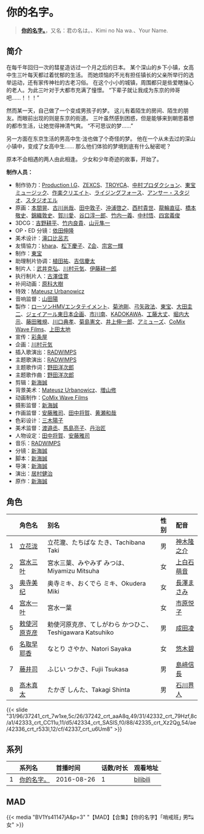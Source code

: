# 你的名字。


> <u>**[你的名字。](https://bgm.tv/subject/160209)**</u>，又名：君の名は。、Kimi no Na wa.、Your Name.

## 简介

在每千年回归一次的彗星造访过一个月之后的日本。
某个深山的乡下小镇，女高中生三叶每天都过着忧郁的生活。
而她烦恼的不光有担任镇长的父亲所举行的选举运动，还有家传神社的古老习俗。
在这个小小的城镇，周围都只是些爱瞎操心的老人。为此三叶对于大都市充满了憧憬。
“下辈子就让我成为东京的帅哥吧……！！！”

然而某一天，自己做了一个变成男孩子的梦。
这儿有着陌生的房间、陌生的朋友。而眼前出现的则是东京的街道。
三叶虽然感到困惑，但是能够来到朝思暮想的都市生活，让她觉得神清气爽。
“不可思议的梦……”

另一方面在东京生活的男高中生·泷也做了个奇怪的梦。
他在一个从未去过的深山小镇中，变成了女高中生……
那么他们体验的梦境到底有什么秘密呢？

原本不会相遇的两人由此相逢。
少女和少年奇迹的故事，开始了。

**制作人员：**
- 制作协力：[Production I.G](https://bgm.tv/person/1286)、[ZEXCS](https://bgm.tv/person/6073)、[TROYCA](https://bgm.tv/person/13989)、[中村プロダクション](https://bgm.tv/person/39106)、[東宝ミュージック](https://bgm.tv/person/412)、[作楽クリエイト](https://bgm.tv/person/26975)、[ライジングフォース](https://bgm.tv/person/19238)、[アンサー・スタジオ](https://bgm.tv/person/3192)、[スタジオエル](https://bgm.tv/person/42980)
- 原画：[本間晃](https://bgm.tv/person/11790)、[古川尚哉](https://bgm.tv/person/12503)、[田中敦子](https://bgm.tv/person/11679)、[沖浦啓之](https://bgm.tv/person/2061)、[西村貴世](https://bgm.tv/person/3218)、[龍輪直征](https://bgm.tv/person/6756)、[橋本敬史](https://bgm.tv/person/3426)、[錦織敦史](https://bgm.tv/person/3223)、[賀川愛](https://bgm.tv/person/2068)、[谷口淳一郎](https://bgm.tv/person/3063)、[竹内一義](https://bgm.tv/person/3191)、[中村悟](https://bgm.tv/person/1386)、[四宮義俊](https://bgm.tv/person/35759)
- 3DCG：[吉野耕平](https://bgm.tv/person/45616)、[竹内良貴](https://bgm.tv/person/32028)、[山元隼一](https://bgm.tv/person/33400)
- OP・ED 分镜：[依田伸隆](https://bgm.tv/person/28648)
- 美术设计：[滝口比呂志](https://bgm.tv/person/9775)
- 友情協力：[khara](https://bgm.tv/person/7444)、[松下慶子](https://bgm.tv/person/33550)、[Z会](https://bgm.tv/person/49990)、[宗宮一輝](https://bgm.tv/person/58895)
- 制作：[東宝](https://bgm.tv/person/985)
- 助理制片协调：[植田祐](https://bgm.tv/person/56247)、[吉信慶太](https://bgm.tv/person/54079)
- 制片人：[武井克弘](https://bgm.tv/person/50043)、[川村元気](https://bgm.tv/person/25912)、[伊藤耕一郎](https://bgm.tv/person/27963)
- 执行制片人：[古澤佳寛](https://bgm.tv/person/31643)
- 补间动画：[原科大樹](https://bgm.tv/person/29954)
- 特效：[Mateusz Urbanowicz](https://bgm.tv/person/58044)
- 音响监督：[山田陽](https://bgm.tv/person/14196)
- 製作：[ローソンHMVエンタテイメント](https://bgm.tv/person/50744)、[菊池剛](https://bgm.tv/person/34847)、[弓矢政法](https://bgm.tv/person/37840)、[東宝](https://bgm.tv/person/985)、[大田圭二](https://bgm.tv/person/40126)、[ジェイアール東日本企画](https://bgm.tv/person/48406)、[市川南](https://bgm.tv/person/21750)、[KADOKAWA](https://bgm.tv/person/19306)、[工藤大丈](https://bgm.tv/person/18957)、[堀内大示](https://bgm.tv/person/18956)、[藤田雅規](https://bgm.tv/person/57803)、[川口典孝](https://bgm.tv/person/35539)、[菊島憲文](https://bgm.tv/person/35942)、[井上伸一郎](https://bgm.tv/person/2960)、[アミューズ](https://bgm.tv/person/1214)、[CoMix Wave Films](https://bgm.tv/person/2153)、[上田太地](https://bgm.tv/person/64479)
- 宣传：[彩条屋](https://bgm.tv/person/32142)
- 企画：[川村元気](https://bgm.tv/person/25912)
- 插入歌演出：[RADWIMPS](https://bgm.tv/person/22746)
- 主题歌演出：[RADWIMPS](https://bgm.tv/person/22746)
- 主题歌作词：[野田洋次郎](https://bgm.tv/person/24948)
- 主题歌作曲：[野田洋次郎](https://bgm.tv/person/24948)
- 剪辑：[新海誠](https://bgm.tv/person/2064)
- 背景美术：[Mateusz Urbanowicz](https://bgm.tv/person/58044)、[増山修](https://bgm.tv/person/21629)
- 动画制作：[CoMix Wave Films](https://bgm.tv/person/2153)
- 摄影监督：[新海誠](https://bgm.tv/person/2064)
- 作画监督：[安藤雅司](https://bgm.tv/person/1592)、[田中将賀](https://bgm.tv/person/3269)、[黄瀬和哉](https://bgm.tv/person/1192)
- 色彩设计：[三木陽子](https://bgm.tv/person/25277)
- 美术监督：[渡邉丞](https://bgm.tv/person/25276)、[馬島亮子](https://bgm.tv/person/25275)、[丹治匠](https://bgm.tv/person/12204)
- 人物设定：[田中将賀](https://bgm.tv/person/3269)、[安藤雅司](https://bgm.tv/person/1592)
- 音乐：[RADWIMPS](https://bgm.tv/person/22746)
- 分镜：[新海誠](https://bgm.tv/person/2064)
- 脚本：[新海誠](https://bgm.tv/person/2064)
- 导演：[新海誠](https://bgm.tv/person/2064)
- 演出：[居村健治](https://bgm.tv/person/15786)
- 原作：[新海誠](https://bgm.tv/person/2064)

## 角色

|     |   角色名   |   别名  | 性别 |  配音  |
|:--- |:------  |:----      |:---  |:--   |
| 1 | [立花泷](https://bgm.tv/character/37241) | 立花瀧、たちばな たき、Tachibana Taki | 男 | [神木隆之介](https://bgm.tv/person/10972) |
| 2 | [宫水三叶](https://bgm.tv/character/37242) | 宮水三葉、みやみず みつは、Miyamizu Mitsuha | 女 | [上白石萌音](https://bgm.tv/person/20693) |
| 3 | [奥寺美纪](https://bgm.tv/character/42332) | 奥寺ミキ、おくでら ミキ、Okudera Miki | 女 | [長澤まさみ](https://bgm.tv/person/4966) |
| 4 | [宫水一叶](https://bgm.tv/character/42333) | 宮水一葉 | 女 | [市原悦子](https://bgm.tv/person/5680) |
| 5 | [敕使河原克彦](https://bgm.tv/character/42334) | 勅使河原克彦、てしがわら かつひこ、Teshigawara Katsuhiko | 男 | [成田凌](https://bgm.tv/person/23963) |
| 6 | [名取早耶香](https://bgm.tv/character/42335) | なとり さやか、Natori Sayaka | 女 | [悠木碧](https://bgm.tv/person/5076) |
| 7 | [藤井司](https://bgm.tv/character/42336) | ふじい つかさ、Fujii Tsukasa | 男 | [島﨑信長](https://bgm.tv/person/7392) |
| 8 | [高木真太](https://bgm.tv/character/42337) | たかぎ しんた、Takagi Shinta | 男 | [石川界人](https://bgm.tv/person/9953) |

{{< slide "31/96/37241_crt_7w1xe,5c/26/37242_crt_aaA8q,49/31/42332_crt_79Hzf,8c/a1/42333_crt_CC11u,11/d5/42334_crt_SASlS,f0/88/42335_crt_Xz2Qg,54/ae/42336_crt_r533l,12/cf/42337_crt_u6Um8" >}}

## 系列

|     |   系列名   |   首播时间  | 话数/时长  | 观看地址 |
|:---  |:------    |:----      |:---       |:---  |
| 1 |[你的名字。](https://bgm.tv/subject/160209)| 2016-08-26 | 1 | [bilibili](https://www.bilibili.com/bangumi/play/ep118250)  |


## MAD

{{< media  "BV1Ys41147jA&p=3"
"【MAD】【合集】【你的名字】「哨戒班｣ 男↹女"  >}}
